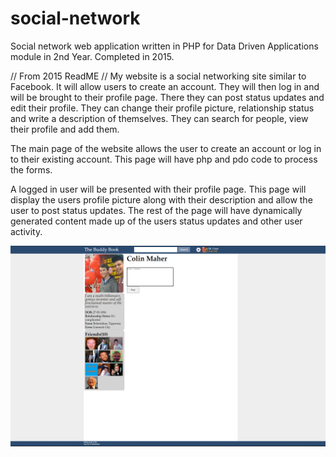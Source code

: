 # social-network
Social network web application written in PHP for Data Driven Applications module in 2nd Year. Completed in 2015.

// From 2015 ReadME //
My website is a social networking site similar to Facebook. It will allow users to create an account. They will then log in and will be brought to their profile page. There they can post status updates and edit their profile. They can change their profile picture, relationship status and write a description of themselves. They can search for people, view their profile and add them.

The main page of the website allows the user to create an account or log in to their existing account. This page will have php and pdo code to process the forms.

A logged in user will be presented with their profile page. This page will display the users profile picture along with their description and allow the user to post status updates. The rest of the page will have dynamically generated content made up of the users status updates and other user activity.

<img src="screenshots/1.png"/>
